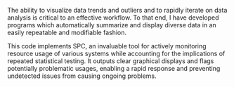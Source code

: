 The ability to visualize data trends and outliers and to rapidly iterate on data analysis is critical to an effective workflow. To that end, I have developed programs which automatically summarize and display  diverse data in an easily repeatable and modifiable fashion.

This code implements SPC, an invaluable tool for actively monitoring resource usage of various systems while accounting for the implications of repeated statistical testing. It outputs clear graphical displays and flags potentially problematic usages, enabling a rapid response and preventing undetected issues from causing ongoing problems.
